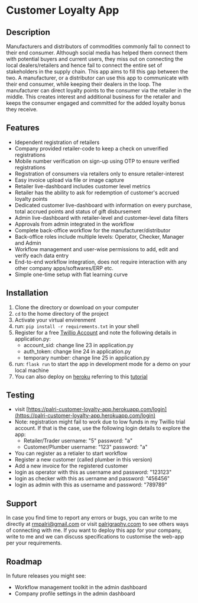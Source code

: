 # Customer Loyalty App

## Description
Manufacturers and distributors of commodities commonly fail to connect to their end consumer. Although social media has helped them connect them with potential buyers and current users, they miss out on connecting the local dealers/retailers and hence fail to connect the entire set of stakeholders in the supply chain.
This app aims to fill this gap between the two. A manufacturer, or a distributor can use this app to communicate with their end consumer, while keeping their dealers in the loop. The manufacturer can direct loyalty points to the consumer via the retailer in the middle. This creates interest and additional business for the retailer and keeps the consumer engaged and committed for the added loyalty bonus they receive.

## Features
* Idependent registration of retailers
* Company provided retailer-code to keep a check on unverified registrations
* Mobile number verification on sign-up using OTP to ensure verified registrations
* Registration of consumers via retailers only to ensure retailer-interest
* Easy invoice upload via file or image capture
* Retailer live-dashboard includes customer level metrics
* Retailer has the ability to ask for redemption of customer's accrued loyalty points
* Dedicated customer live-dashboard with information on every purchase, total accrued points and status of gift disbursement
* Admin live-dashboard with retailer-level and customer-level data filters
* Approvals from admin integrated in the workflow
* Complete back-office workflow for the manufacturer/distributor
* Back-office roles include multiple levels: Operator, Checker, Manager and Admin
* Workflow management and user-wise permissions to add, edit and verify each data entry
* End-to-end workflow integration, does not require interaction with any other company apps/softwares/ERP etc.
* Simple one-time setup with flat learning curve

## Installation
1. Clone the directory or download on your computer
2. `cd` to the home directory of the project
3. Activate your virtual envirenment
4. run: ``` pip install -r requirements.txt ``` in your shell
5. Register for a free [Twillio Account](https://www.twilio.com/try-twilio) and note the following details in application.py:
    * account_sid: change line 23 in application.py
    * auth_token: change line 24 in application.py
    * temporary number: change line 25 in application.py
6. run: ``` flask run ``` to start the app in development mode for a demo on your local machine
7. You can also deploy on [heroku](www.heroku.com) referring to this [tutorial](https://devcenter.heroku.com/articles/getting-started-with-python)

## Testing
* visit [https://palri-customer-loyalty-app.herokuapp.com/login](https://palri-customer-loyalty-app.herokuapp.com/login)
* Note: registration might fail to work due to low funds in my Twillio trial account. If that is the case, use the following login details to explore the app:
   * Retailer/Trader username: "5" password: "a"
   * Customer/Plumber username: "123" password: "a"
* You can register as a retialer to start workflow
* Register a new customer (called plumber in this version)
* Add a new invoice for the registered customer
* login as operator with this as username and password: "123123"
* login as checker with this as uername and password: "456456"
* login as admin with this as username and password: "789789"

## Support
In case you find time to report any errors or bugs, you can write to me directly at rmpalri@gmail.com or visit [palrigraphy.ccom](palrigraphy.com/contact) to see others ways of connecting with me.
If you want to deploy this app for your company, write to me and we can discuss specifications to customise the web-app per your requirements.

## Roadmap
In future releases you might see:
* Workflow management toolkit in the admin dashboard
* Company profile settings in the admin dashboard